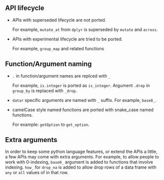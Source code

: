 ## API lifecycle

- APIs with superseded lifecycle are not ported.

    For example, `mutate_at` from `dplyr` is superseded by `mutate` and `across`.

- APIs with experimental lifecycle are tried to be ported.

    For example, `group_map` and related functions

## Function/Argument naming

- `.` in function/argument names are replced with `_`

    For example, `is.integer` is ported as `is_integer`. Argument `.drop` in `group_by` is replaced with `_drop`.

- `datar` specific arguments are named with `_` suffix. For example, `base0_`.

- camelCase style named functions are ported with snake_case named functions.

    For example: `getOption` to `get_option`.

## Extra arguments

In order to keep some python language features, or extend the APIs a little, a few APIs may come with extra arguments. For example, to allow people to work with 0-indexing, `base0_` argument is added to functions that involve indexing. `how_` for `drop_na` is added to allow drop rows of a data frame with `any` or `all` values of in that row.

